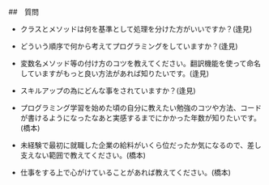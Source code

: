 ##　質問

* クラスとメソッドは何を基準として処理を分けた方がいいですか？(逢見)

* どういう順序で何から考えてプログラミングをしていますか？(逢見)

* 変数名メソッド等の付け方のコツを教えてください。翻訳機能を使って命名していますがもっと良い方法があれば知りたいです。(逢見)

* スキルアップの為にどんな事をされていますか？(逢見)

* プログラミング学習を始めた頃の自分に教えたい勉強のコツや方法、コードが書けるようになったなあと実感するまでにかかった年数が知りたいです。(橋本)

* 未経験で最初に就職した企業の給料がいくら位だったか気になるので、差し支えない範囲で教えてください。(橋本)

* 仕事をする上で心がけていることがあれば教えてください。(橋本)